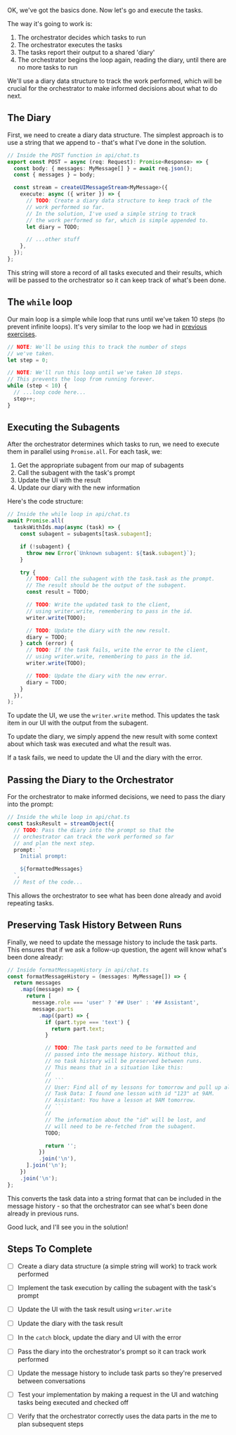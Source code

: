 OK, we've got the basics done. Now let's go and execute the tasks.

The way it's going to work is:

1. The orchestrator decides which tasks to run
2. The orchestrator executes the tasks
3. The tasks report their output to a shared 'diary'
4. The orchestrator begins the loop again, reading the diary, until there are no more tasks to run

We'll use a diary data structure to track the work performed, which will be crucial for the orchestrator to make informed decisions about what to do next.

## The Diary

First, we need to create a diary data structure. The simplest approach is to use a string that we append to - that's what I've done in the solution.

```ts
// Inside the POST function in api/chat.ts
export const POST = async (req: Request): Promise<Response> => {
  const body: { messages: MyMessage[] } = await req.json();
  const { messages } = body;

  const stream = createUIMessageStream<MyMessage>({
    execute: async ({ writer }) => {
      // TODO: Create a diary data structure to keep track of the
      // work performed so far.
      // In the solution, I've used a simple string to track
      // the work performed so far, which is simple appended to.
      let diary = TODO;

      // ...other stuff
    },
  });
};
```

This string will store a record of all tasks executed and their results, which will be passed to the orchestrator so it can keep track of what's been done.

## The `while` loop

Our main loop is a simple while loop that runs until we've taken 10 steps (to prevent infinite loops). It's very similar to the loop we had in [previous exercises](/exercises/04-agents-and-workflows/04.3-creating-your-own-loop/problem/readme.md).

```ts
// NOTE: We'll be using this to track the number of steps
// we've taken.
let step = 0;

// NOTE: We'll run this loop until we've taken 10 steps.
// This prevents the loop from running forever.
while (step < 10) {
  // ...loop code here...
  step++;
}
```

## Executing the Subagents

After the orchestrator determines which tasks to run, we need to execute them in parallel using `Promise.all`. For each task, we:

1. Get the appropriate subagent from our map of subagents
2. Call the subagent with the task's prompt
3. Update the UI with the result
4. Update our diary with the new information

Here's the code structure:

```ts
// Inside the while loop in api/chat.ts
await Promise.all(
  tasksWithIds.map(async (task) => {
    const subagent = subagents[task.subagent];

    if (!subagent) {
      throw new Error(`Unknown subagent: ${task.subagent}`);
    }

    try {
      // TODO: Call the subagent with the task.task as the prompt.
      // The result should be the output of the subagent.
      const result = TODO;

      // TODO: Write the updated task to the client,
      // using writer.write, remembering to pass in the id.
      writer.write(TODO);

      // TODO: Update the diary with the new result.
      diary = TODO;
    } catch (error) {
      // TODO: If the task fails, write the error to the client,
      // using writer.write, remembering to pass in the id.
      writer.write(TODO);

      // TODO: Update the diary with the new error.
      diary = TODO;
    }
  }),
);
```

To update the UI, we use the `writer.write` method. This updates the task item in our UI with the output from the subagent.

To update the diary, we simply append the new result with some context about which task was executed and what the result was.

If a task fails, we need to update the UI and the diary with the error.

## Passing the Diary to the Orchestrator

For the orchestrator to make informed decisions, we need to pass the diary into the prompt:

```ts
// Inside the while loop in api/chat.ts
const tasksResult = streamObject({
  // TODO: Pass the diary into the prompt so that the
  // orchestrator can track the work performed so far
  // and plan the next step.
  prompt: `
    Initial prompt:

    ${formattedMessages}
  `,
  // Rest of the code...
```

This allows the orchestrator to see what has been done already and avoid repeating tasks.

## Preserving Task History Between Runs

Finally, we need to update the message history to include the task parts. This ensures that if we ask a follow-up question, the agent will know what's been done already:

````ts
// Inside formatMessageHistory in api/chat.ts
const formatMessageHistory = (messages: MyMessage[]) => {
  return messages
    .map((message) => {
      return [
        message.role === 'user' ? '## User' : '## Assistant',
        message.parts
          .map((part) => {
            if (part.type === 'text') {
              return part.text;
            }

            // TODO: The task parts need to be formatted and
            // passed into the message history. Without this,
            // no task history will be preserved between runs.
            // This means that in a situation like this:
            //
            // ```
            // User: Find all of my lessons for tomorrow and pull up all of their notes.
            // Task Data: I found one lesson with id "123" at 9AM.
            // Assistant: You have a lesson at 9AM tomorrow.
            // ```
            //
            // The information about the "id" will be lost, and
            // will need to be re-fetched from the subagent.
            TODO;

            return '';
          })
          .join('\n'),
      ].join('\n');
    })
    .join('\n');
};
````

This converts the task data into a string format that can be included in the message history - so that the orchestrator can see what's been done already in previous runs.

Good luck, and I'll see you in the solution!

## Steps To Complete

- [ ] Create a diary data structure (a simple string will work) to track work performed

- [ ] Implement the task execution by calling the subagent with the task's prompt

- [ ] Update the UI with the task result using `writer.write`

- [ ] Update the diary with the task result

- [ ] In the `catch` block, update the diary and UI with the error

- [ ] Pass the diary into the orchestrator's prompt so it can track work performed

- [ ] Update the message history to include task parts so they're preserved between conversations

- [ ] Test your implementation by making a request in the UI and watching tasks being executed and checked off

- [ ] Verify that the orchestrator correctly uses the data parts in the me to plan subsequent steps
